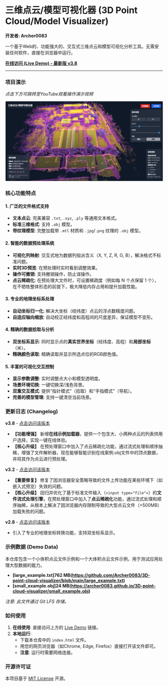 # 三维点云/模型可视化器 (3D Point Cloud/Model Visualizer)

**开发者: Archer0083**

一个基于Web的、功能强大的、交互式三维点云和模型可视化分析工具。无需安装任何软件，直接在浏览器中运行。

[**在线访问 (Live Demo) - 最新版 v3.8**](https://Archer0083.github.io/3D-point-cloud-visualizer//v3.8.html)

---

### 项目演示

*点击下方可跳转至YouTube观看操作演示视频*

[![操作演示视频封面](https://raw.githubusercontent.com/Archer0083/3D-point-cloud-visualizer/main/example.jpg)](https://www.youtube.com/watch?v=4n_GEKv2YSo)

### 核心功能特点

#### 1. 广泛的文件格式支持
- **文本点云**: 完美兼容 `.txt`, `.xyz`, `.ply` 等通用文本格式。
- **标准三维格式**: 支持 `.obj` 模型。
- **带纹理模型**: 完整加载带 `.mtl` 材质和 `.jpg`/`.png` 纹理的 `.obj` 模型。

#### 2. 智能的数据预处理系统
- **可视化列映射**: 交互式地为数据列指派含义（X, Y, Z, R, G, B），解决格式不标准问题。
- **实时3D预览**: 在预处理时实时看到调整效果。
- **操作可撤销**: 支持撤销操作，防止误操作。
- **点云稀疏化**: 在预处理大文件时，可设置稀疏度（例如每 N 个点保留 1 个），在不牺牲整体形态的前提下，极大降低内存占用和提升加载性能。

#### 3. 专业的地理坐标系处理
- **自动坐标归一化**: 解决大坐标（经纬度）点云的浮点数精度问题。
- **自适应轴向缩放**: 自动校正经纬度和高程间的尺度差异，保证模型不变形。

#### 4. 精确的数据拾取与分析
- **双坐标系显示**: 同时显示点的**真实世界坐标**（经纬度、高程）和**局部坐标**（米）。
- **精确颜色读取**: 精确读取并显示所选点位的RGB颜色值。

#### 5. 丰富的可视化交互控制
- **显示参数调整**: 实时调整点大小和模型透明度。
- **场景环境切换**: 一键切换深/浅色背景。
- **双重交互模式**: 提供“指针模式”（拾取）和“手指模式”（导航）。
- **完善的模型管理**: 支持一键清空当前场景。

### 更新日志 (Changelog)
**v3.8** - [点击访问该版本](https://archer0083.github.io/3D-point-cloud-visualizer/v3.8.html)
- **【功能增强】** 新增**在线示例加载器**，提供一个包含大、小两种点云的列表供用户选择，实现一键在线体验。
- **【核心升级】**  在预处理窗口中加入了点云稀疏化功能，通过流式处理和顺序抽稀，增强了文件解析器，现在能够智能识别在线案例.obj文件中的顶点数据，并将其作为点云进行预处理。
  
**v3.2** - [点击访问该版本](https://archer0083.github.io/3D-point-cloud-visualizer/v3.2.html)
- **【重要修复】** 修复了因浏览器安全策略导致的文件上传功能在某些环境下（如嵌入式预览）失效的问题。
- **【核心升级】** 回归并优化了基于标准文件输入（`<input type="file">`）的**文件流式处理引擎**，在预处理窗口中加入了**点云稀疏化**功能，通过流式处理和顺序抽稀，从根本上解决了因浏览器内存限制导致的大型点云文件（>500MB）加载失败的问题。

**v2.8** - [点击访问该版本](https://archer0083.github.io/3D-point-cloud-visualizer/v2.8.html)
- 引入了专业的地理坐标转换功能，支持双坐标系显示。

### 示例数据 (Demo Data)

本仓库包含一个小体积点云文件示例和一个大体积点云文件示例，用于测试应用处理大型数据的能力。

- **[large_example.txt]762 MB(https://github.com/Archer0083/3D-point-cloud-visualizer/blob/main/large_example.txt)**
- **[small_example.obj]24 MB(https://archer0083.github.io/3D-point-cloud-visualizer/small_example.obj)** 

*注意: 此文件通过 Git LFS 存储。*

### 如何使用

1.  **在线使用**: 直接访问上方的 [Live Demo](https://Archer0083.github.io/3D-point-cloud-visualizer/) 链接。
2.  **本地运行**:
    * 下载本仓库中的 `index.html` 文件。
    * 用您的网页浏览器（如Chrome, Edge, Firefox）直接打开该文件即可。
    * **注意**: 运行时需要网络连接。

### 开源许可证

本项目基于 [MIT License](LICENSE) 开源。
